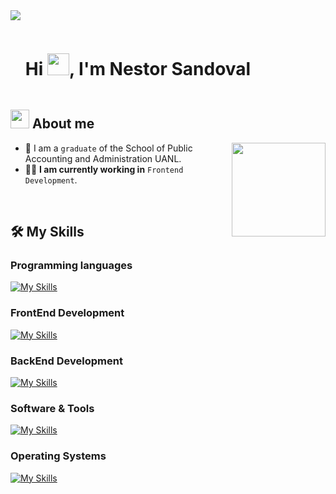 
<img src="https://user-images.githubusercontent.com/73097560/115834477-dbab4500-a447-11eb-908a-139a6edaec5c.gif">



<div id="user-content-toc">
  <ul align="left">
    <summary><h1 style="display: inline-block">Hi <img src="https://media.giphy.com/media/hvRJCLFzcasrR4ia7z/giphy.gif" width="35">, I'm Nestor Sandoval</h1></summary>
  </ul>
</div>



## <picture><img src = "https://github.com/7oSkaaa/7oSkaaa/blob/main/Images/about_me.gif?raw=true" width = 30px></picture> About me

<picture> <img align="right" src="https://media.tenor.com/3WpDDjIaIuAAAAAM/fabulous-milhousevanhouten.gif" width = 150px></picture>

- :school: I am a `graduate` of the School of Public Accounting and Administration UANL. 
- :technologist: **I am currently working in** `Frontend Development`.

<br>

## 🛠️ My Skills

### Programming languages
[![My Skills](https://skillicons.dev/icons?i=js,ts)](https://skillicons.dev)

### FrontEnd Development
[![My Skills](https://skillicons.dev/icons?i=react,nextjs,tailwind,html,css,vscode)](https://skillicons.dev)

### BackEnd Development
[![My Skills](https://skillicons.dev/icons?i=cs,net,visualstudio)](https://skillicons.dev)

### Software & Tools
[![My Skills](https://skillicons.dev/icons?i=git,github,figma,photoshop)](https://skillicons.dev)

### Operating Systems
[![My Skills](https://skillicons.dev/icons?i=linux)](https://skillicons.dev)



<br>




